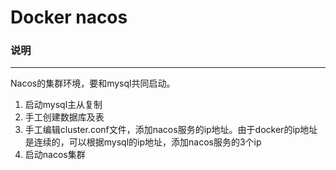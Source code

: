 Docker nacos
====

### 说明
----
Nacos的集群环境，要和mysql共同启动。

1. 启动mysql主从复制
2. 手工创建数据库及表
3. 手工编辑cluster.conf文件，添加nacos服务的ip地址。由于docker的ip地址是连续的，可以根据mysql的ip地址，添加nacos服务的3个ip
4. 启动nacos集群